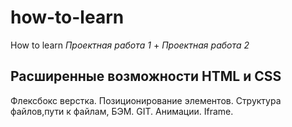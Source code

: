 # how-to-learn
How to learn
*Проектная работа* _1_ + *Проектная работа* _2_
## Расширенные возможности HTML и CSS
Флексбокс верстка.
Позиционирование элементов.
Структура файлов,пути к файлам, БЭМ.
GIT.
Анимации.
Iframe.
